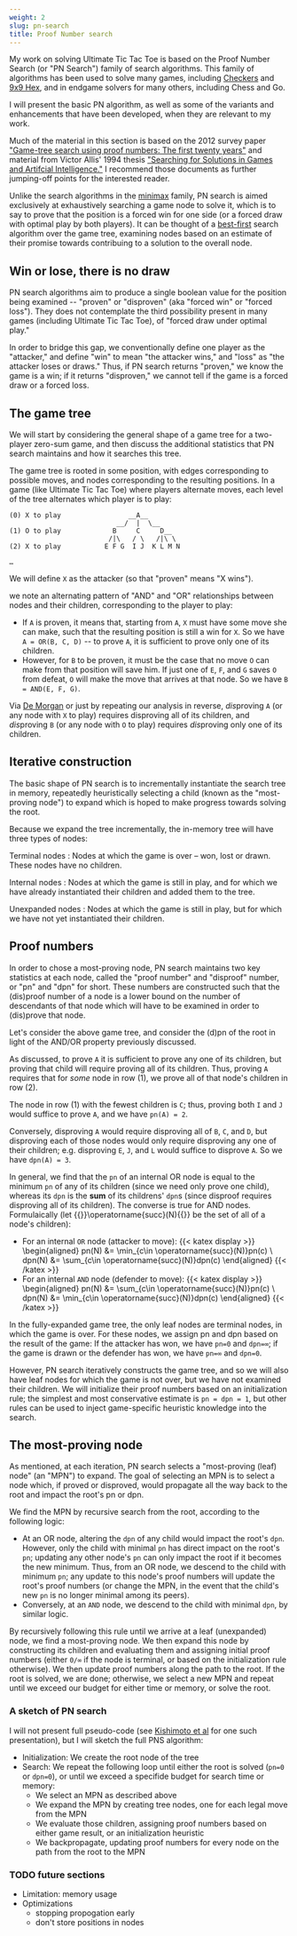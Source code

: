 ```yaml
---
weight: 2
slug: pn-search
title: Proof Number search
---
```


My work on solving Ultimate Tic Tac Toe is based on the Proof Number Search (or "PN Search") family of search algorithms. This family of algorithms has been used to solve many games, including [Checkers][checkers] and [9x9 Hex][hex99], and in endgame solvers for many others, including Chess and Go.

I will present the basic PN algorithm, as well as some of the variants and enhancements that have been developed, when they are relevant to my work.

Much of the material in this section is based on the 2012 survey paper ["Game-tree search using proof numbers:
The first twenty years"][first-20-years] and material from Victor Allis' 1994 thesis ["Searching for Solutions in
Games and Artifcial Intelligence."][searching-for-solutions] I recommend those documents as further jumping-off points for the interested reader.

Unlike the search algorithms in the [minimax][minimax] family, PN search is aimed exclusively at exhaustively searching a game node to solve it, which is to say to prove that the position is a forced win for one side (or a forced draw with optimal play by both players). It can be thought of a [best-first][best-first] search algorithm over the game tree, examining nodes based on an estimate of their promise towards contribuing to a solution to the overall node.

## Win or lose, there is no draw

PN search algorithms aim to produce a single boolean value for the position being examined -- "proven" or "disproven" (aka "forced win" or "forced loss"). They does not contemplate the third possibility present in many games (including Ultimate Tic Tac Toe), of "forced draw under optimal play."

In order to bridge this gap, we conventionally define one player as the "attacker," and define "win" to mean "the attacker wins," and "loss" as "the attacker loses or draws." Thus, if PN search returns "proven," we know the game is a win; if it returns "disproven," we cannot tell if the game is a forced draw or a forced loss.

## The game tree

We will start by considering the general shape of a game tree for a two-player zero-sum game, and then discuss the additional statistics that PN search maintains and how it searches this tree.

The game tree is rooted in some position, with edges corresponding to possible moves, and nodes corresponding to the resulting positions. In a game (like Ultimate Tic Tac Toe) where players alternate moves, each level of the tree alternates which player is to play:

```
(0) X to play                 __A__
                           __/  |  \__
(1) O to play             B     C     D__
                         /|\   / \   /|\ \
(2) X to play           E F G  I J  K L M N

…
```

We will define `X` as the attacker (so that "proven" means "X wins").

we note an alternating pattern of "AND" and "OR" relationships between nodes and their children, corresponding to the player to play:

- If `A` is proven, it means that, starting from `A`, `X` must have some move she can make, such that the resulting position is still a win for `X`. So we have `A = OR(B, C, D)` -- to prove `A`, it is sufficient to prove only one of its children.
- However, for `B` to be proven, it must be the case that no move `O` can make from that position will save him. If just one of `E`, `F`, and `G` saves `O` from defeat, `O` will make the move that arrives at that node. So we have `B = AND(E, F, G)`.

Via [De Morgan][demorgan] or just by repeating our analysis in reverse, *dis*proving `A` (or any node with `X` to play) requires disproving all of its children, and *dis*proving `B` (or any node with `O` to play) requires *dis*proving only one of its children.

## Iterative construction

The basic shape of PN search is to incrementally instantiate the search tree in memory, repeatedly heuristically selecting a child (known as the "most-proving node") to expand which is hoped to make progress towards solving the root.

Because we expand the tree incrementally, the in-memory tree will have three types of nodes:

Terminal nodes
: Nodes at which the game is over – won, lost or drawn. These nodes have no children.

Internal nodes
: Nodes at which the game is still in play, and for which we have already instantiated their children and added them to the tree.

Unexpanded nodes
: Nodes at which the game is still in play, but for which we have not yet instantiated their children.

## Proof numbers

In order to chose a most-proving node, PN search maintains two key statistics at each node, called the "proof number" and "disproof" number, or "pn" and "dpn" for short. These numbers are constructed such that the (dis)proof number of a node is a lower bound on the number of descendants of that node which will have to be examined in order to (dis)prove that node.

Let's consider the above game tree, and consider the (d)pn of the root in light of the AND/OR property previously discussed.

As discussed, to prove `A` it is sufficient to prove any one of its children, but proving that child will require proving all of its children. Thus, proving `A` requires that for *some* node in row (1), we prove all of that node's children in row (2).

The node in row (1) with the fewest children is `C`; thus, proving both `I` and `J` would suffice to prove `A`, and we have `pn(A) = 2`.

Conversely, disproving `A` would require disproving all of `B`, `C`, and `D`, but disproving each of those nodes would only require disproving any one of their children; e.g. disproving `E`, `J`, and `L` would suffice to disprove `A`. So we have `dpn(A) = 3`.

In general, we find that the `pn` of an internal OR node is equal to the minimum `pn` of any of its children (since we need only prove one child), whereas its `dpn` is the **sum** of its childrens' `dpn`s (since disproof requires disproving all of its children). The converse is true for AND nodes. Formulaically (let {{<katex>}}\operatorname{succ}(N){{</katex>}} be the set of all of a node's children):

- For an internal `OR` node (attacker to move):
{{< katex display >}}
\begin{aligned}
pn(N)  &= \min_{c\in \operatorname{succ}(N)}pn(c) \\
dpn(N) &= \sum_{c\in \operatorname{succ}(N)}dpn(c)
\end{aligned}
{{< /katex >}}
- For an internal `AND` node (defender to move):
{{< katex display >}}
\begin{aligned}
pn(N)  &= \sum_{c\in \operatorname{succ}(N)}pn(c) \\
dpn(N) &= \min_{c\in \operatorname{succ}(N)}dpn(c)
\end{aligned}
{{< /katex >}}

In the fully-expanded game tree, the only leaf nodes are terminal nodes, in which the game is over. For these nodes, we assign pn and dpn based on the result of the game: If the attacker has won, we have `pn=0` and `dpn=∞`; if the game is drawn or the defender has won, we have `pn=∞` and `dpn=0`.

However, PN search iteratively constructs the game tree, and so we will also have leaf nodes for which the game is not over, but we have not examined their children. We will initialize their proof numbers based on an initialization rule; the simplest and most conservative estimate is `pn = dpn = 1`, but other rules can be used to inject game-specific heuristic knowledge into the search.

## The most-proving node

As mentioned, at each iteration, PN search selects a "most-proving (leaf) node" (an "MPN") to expand. The goal of selecting an MPN is to select a node which, if proved or disproved, would propagate all the way back to the root and impact the root's pn or dpn.

We find the MPN by recursive search from the root, according to the following logic:

- At an OR node, altering the `dpn` of any child would impact the root's `dpn`. However, only the child with minimal `pn` has direct impact on the root's `pn`; updating any other node's `pn` can only impact the root if it becomes the new minimum. Thus, from an OR node, we descend to the child with minimum `pn`; any update to this node's proof numbers will update the root's proof numbers (or change the MPN, in the event that the child's new `pn` is no longer minimal among its peers).
- Conversely, at an `AND` node, we descend to the child with minimal `dpn`, by similar logic.

By recursively following this rule until we arrive at a leaf (unexpanded) node, we find a most-proving node. We then expand this node by constructing its children and evaluating them and assigning initial proof numbers (either `0/∞` if the node is terminal, or based on the initialization rule otherwise). We then update proof numbers along the path to the root. If the root is solved, we are done; otherwise, we select a new MPN and repeat until we exceed our budget for either time or memory, or solve the root.

### A sketch of PN search

I will not present full pseudo-code (see [Kishimoto et al](first-20-years) for one such presentation), but I will sketch the full PNS algorithm:

- Initialization: We create the root node of the tree
- Search: We repeat the following loop until either the root is solved (`pn=0` or `dpn=0`), or until we exceed a specifide budget for search time or memory:
  - We select an MPN as described above
  - We expand the MPN by creating tree nodes, one for each legal move from the MPN
  - We evaluate those children, assigning proof numbers based on either game result, or an initialization heuristic
  - We backpropagate, updating proof numbers for every node on the path from the root to the MPN

### TODO future sections
- Limitation: memory usage
- Optimizations
  - stopping propogation early
  - don't store positions in nodes


[checkers]: https://science.sciencemag.org/content/317/5844/1518
[hex99]: http://webdocs.cs.ualberta.ca/~hayward/papers/pawlhayw.pdf
[first-20-years]: https://webdocs.cs.ualberta.ca/~mmueller/ps/ICGA2012PNS.pdf
[searching-for-solutions]: https://project.dke.maastrichtuniversity.nl/games/files/phd/SearchingForSolutions.pdf
[minimax]: https://en.wikipedia.org/wiki/Minimax#Minimax_algorithm_with_alternate_moves
[best-first]: https://en.wikipedia.org/wiki/Best-first_search
[demorgan]: https://en.wikipedia.org/wiki/De_Morgan%27s_laws
